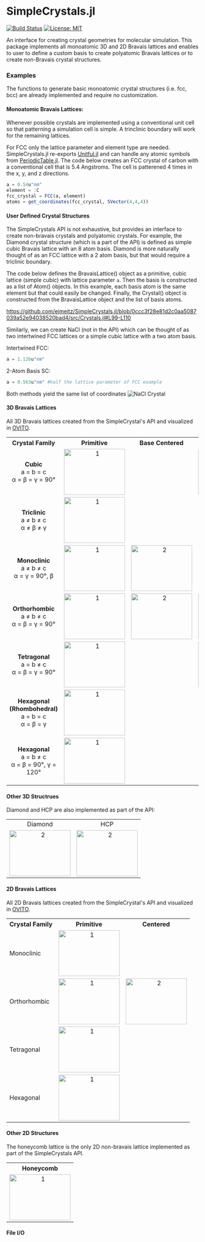 # SimpleCrystals.jl

[![Build Status](https://ci.appveyor.com/api/projects/status/kd016pcm9epk1xk9?svg=true)](https://ci.appveyor.com/project/ejmeitz/simplecrystals-jl)
[![License: MIT](https://img.shields.io/badge/License-MIT-green.svg)](https://opensource.org/licenses/MIT)
<!-- [![Latest release](https://img.shields.io/github/release/ejmeitz/SimpleCrystals.jl.svg)](https://github.com/ejmeitz/SimpleCrystals.jl/releases/latest)
[![Documentation stable](https://img.shields.io/badge/docs-stable-blue.svg)](https://JuliaMolSim.github.io/Molly.jl/stable)-->

 An interface for creating crystal geometries for molecular simulation. This package implements all monoatomic 3D and 2D Bravais lattices and enables to user to define a custom basis to create polyatomic Bravais lattices or to create non-Bravais crystal structures.

 ### Examples

The functions to generate basic monoatomic crystal structures (i.e. fcc, bcc) are already implemented and require no customization.

#### Monoatomic Bravais Lattices:
Whenever possible crystals are implemented using a conventional unit cell so that patterning a simulation cell is simple. A trinclinic boundary will work for the remaining lattices.

 For FCC only the lattice parameter and element type are needed. SimpleCrystals.jl re-exports [Unitful.jl](https://painterqubits.github.io/Unitful.jl/stable/) and can handle any atomic symbols from [PeriodicTable.jl](https://github.com/JuliaPhysics/PeriodicTable.jl). The code below creates an FCC crystal of carbon with a conventional cell that is 5.4 Angstroms. The cell is patterened 4 times in the x, y, and z directions.

```julia
a = 0.54u"nm"
element = :C
fcc_crystal = FCC(a, element)
atoms = get_coordinates(fcc_crystal, SVector(4,4,4))
```

#### User Defined Crystal Structures
The SimpleCrystals API is not exhaustive, but provides an interface to create non-bravais crystals and polyatomic crystals. For example, the Diamond crystal structure (which is a part of the API) is defined as simple cubic Bravais lattice with an 8 atom basis. Diamond is more naturally thought of as an FCC lattice with a 2 atom basis, but that would require a triclinic boundary.

The code below defines the BravaisLattice() object as a primitive, cubic lattice (simple cubic) with lattice parameter `a`. Then the basis is constructed as a list of Atom() objects. In this example, each basis atom is the same element but that could easily be changed. Finally, the Crystal() object is constructed from the BravaisLattice object and the list of basis atoms.

https://github.com/ejmeitz/SimpleCrystals.jl/blob/0ccc3f28e81d2c0aa5087039a52e94038520bad4/src/Crystals.jl#L99-L110

Similarly, we can create NaCl (not in the API) which can be thought of as two intertwined FCC lattices or a simple cubic lattice with a two atom basis.

Intertwined FCC:
```julia
a = 1.126u"nm"
```
2-Atom Basis SC:
```julia
a = 0.563u"nm" #half the lattice parameter of FCC example
```
Both methods yield the same list of coordinates
![NaCl Crystal]()


#### 3D Bravais Lattices
All 3D Bravais lattices created from the SimpleCrystal's API and visualized in [OVITO](https://ovito.org/).
<table>
    <tr>
        <th>Crystal Family</th>
        <th align="center">Primitive</th>
        <th align="center">Base Centered</th>
        <th align="center">Body Centered</th>
        <th align="center">Face Centered</th>
    </tr>
    <tr>
        <td align="center"><strong>Cubic</strong><br>a = b = c<br>&alpha; = &beta; = &gamma; = 90&#176</td>
        <td align="center"> <img src="https://github.com/ejmeitz/SimpleCrystals.jl/raw/main/assets/SC.png" alt="1" width = 160px height = 120px> </td>
        <td align="center"></td>
        <td align="center"> <img src="https://github.com/ejmeitz/SimpleCrystals.jl/raw/main/assets/BCC.png" alt="2" width = 160px height = 120px> </td>
        <td align="center"> <img src="https://github.com/ejmeitz/SimpleCrystals.jl/raw/main/assets/FCC.png" alt="2" width = 160px height = 120px> </td>
    </tr>
    <tr>
        <td align="center"><strong>Triclinic</strong><br>a &#8800; b &#8800; c<br>&alpha; &#8800; &beta; &#8800; &gamma;</td>
        <td align="center"> <img src="https://github.com/ejmeitz/SimpleCrystals.jl/raw/main/assets/triclinic.png" alt="1" width = 160px height = 120px> </td>
        <td align="center"></td>
        <td align="center"></td>
        <td align="center"></td>
    </tr>
    <tr>
        <td align="center"><strong>Monoclinic</strong><br>a &#8800; b &#8800; c<br>&alpha; = &gamma; = 90&#176, &beta;</td>
        <td align="center"> <img src="https://github.com/ejmeitz/SimpleCrystals.jl/raw/main/assets/monoclinic.png" alt="1" width = 160px height = 120px> </td>
        <td align="center"> <img src="https://github.com/ejmeitz/SimpleCrystals.jl/raw/main/assets/mono_base_centered.png" alt="2" width = 160px height = 120px> </td>
        <td align="center"></td>
        <td align="center"></td>
    </tr>
    <tr>
        <td align="center"><strong>Orthorhombic</strong><br>a &#8800; b &#8800; c<br>&alpha; = &beta; = &gamma; = 90&#176</td>
        <td align="center"> <img src="https://github.com/ejmeitz/SimpleCrystals.jl/raw/main/assets/ortho.png" alt="1" width = 160px height = 120px> </td>
        <td align="center"> <img src="https://github.com/ejmeitz/SimpleCrystals.jl/raw/main/assets/ortho_base.png" alt="2" width = 160px height = 120px> </td>
        <td align="center"> <img src="https://github.com/ejmeitz/SimpleCrystals.jl/raw/main/assets/ortho_body.png" alt="2" width = 160px height = 120px> </td>
        <td align="center"> <img src="https://github.com/ejmeitz/SimpleCrystals.jl/raw/main/assets/ortho_fcc.png" alt="2" width = 160px height = 120px> </td>
    </tr>
    <tr>
        <td align="center"><strong>Tetragonal</strong><br>a = b &#8800; c<br> &alpha; = &beta; = &gamma; = 90&#176</td>
        <td align="center"> <img src="https://github.com/ejmeitz/SimpleCrystals.jl/raw/main/assets/tetragonal.png" alt="1" width = 160px height = 120px> </td>
        <td align="center"></td>
        <td align="center"> <img src="https://github.com/ejmeitz/SimpleCrystals.jl/raw/main/assets/tetragonal_body.png" alt="2" width = 160px height = 120px> </td>
        <td align="center"></td>
    </tr>
    <tr>
        <td align="center"><strong>Hexagonal (Rhombohedral)</strong><br>a = b = c<br>&alpha; = &beta; = &gamma;</td>
        <td align="center"> <img src="https://github.com/ejmeitz/SimpleCrystals.jl/raw/main/assets/rhomb.png" alt="1" width = 160px height = 120px> </td>
        <td align="center"></td>
        <td align="center"></td>
        <td align="center"></td>
    </tr>
      <tr>
        <td align="center"><strong>Hexagonal</strong><br>a = b &#8800; c<br>&alpha; = &beta; = 90&#176, &gamma; = 120&#176</td>
        <td align="center"> <img src="https://github.com/ejmeitz/SimpleCrystals.jl/raw/main/assets/hex_3d.png" alt="1" width = 160px height = 120px> </td>
        <td align="center"></td>
        <td align="center"></td>
        <td align="center"></td>
    </tr>

</table>

#### Other 3D Structrues
Diamond and HCP are also implemented as part of the API: 
<table>
    <tr>
        <td align="center">Diamond</td>
        <td align="center">HCP</td>
    </tr>
    <tr>
        <td align="center"> <img src="https://github.com/ejmeitz/SimpleCrystals.jl/raw/main/assets/mono_diamond.png" alt="2" width = 160px height = 120px> </td>
        <td align="center"> <img src="https://github.com/ejmeitz/SimpleCrystals.jl/raw/main/assets/mono_hcp.png" alt="2" width = 160px height = 120px> </td>
    </tr>
</table>


#### 2D Bravais Lattices
All 2D Bravais lattices created from the SimpleCrystal's API and visualized in [OVITO](https://ovito.org/).
<table>
    <tr>
        <th>Crystal Family</th>
        <th align="center">Primitive</th>
        <th align="center">Centered</th>
    </tr>
    <tr>
        <td >Monoclinic</td>
        <td align="center"> <img src="https://github.com/ejmeitz/SimpleCrystals.jl/raw/main/assets/oblique.png" alt="1" width = 160px height = 120px> </td>
        <td align="center"></td>
    </tr>
    <tr>
        <td>Orthorhombic</td>
        <td align="center"> <img src="https://github.com/ejmeitz/SimpleCrystals.jl/raw/main/assets/rect.png" alt="1" width = 160px height = 120px> </td>
        <td align="center"> <img src="https://github.com/ejmeitz/SimpleCrystals.jl/raw/main/assets/mono_fcc.png" alt="2" width = 160px height = 120px> </td>
    </tr>
    <tr>
        <td>Tetragonal</td>
        <td align="center"> <img src="https://github.com/ejmeitz/SimpleCrystals.jl/raw/main/assets/square.png" alt="1" width = 160px height = 120px> </td>
        <td align="center"></td>
    </tr>
    <tr>
        <td>Hexagonal</td>
        <td align="center"> <img src="https://github.com/ejmeitz/SimpleCrystals.jl/raw/main/assets/hex_2d.png" alt="1" width = 160px height = 120px> </td>
        <td align="center"></td>
    </tr>

</table>


#### Other 2D Structures
The honeycomb lattice is the only 2D non-bravais lattice implemented as part of the SimpleCrystals API.
<table>
    <th align="center">Honeycomb</th>
    <tr>
        <td align="center"> <img src="https://github.com/ejmeitz/SimpleCrystals.jl/raw/main/assets/mono_fcc.png" alt="1" width = 160px height = 120px> </td>
    </tr>
</table>

#### File I/O